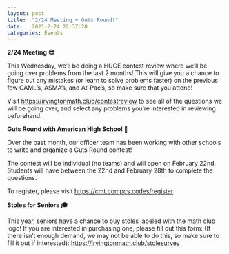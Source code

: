 ```yaml
---
layout: post
title:  "2/24 Meeting + Guts Round!"
date:   2021-2-24 22:37:20
categories: Events
---
```

**2/24 Meeting 😎**

This Wednesday, we’ll be doing a HUGE contest review where we’ll be going over problems from the last 2 months! This will give you a chance to figure out any mistakes (or learn to solve problems faster) on the previous few CAML’s, ASMA’s, and At-Pac’s, so make sure that you attend!

Visit https://irvingtonmath.club/contestreview to see all of the questions we will be going over, and select any problems you’re interested in reviewing beforehand.

**Guts Round with American High School 🧪**

Over the past month, our officer team has been working with other schools to write and organize a Guts Round contest!

The contest will be individual (no teams) and will open on February 22nd. Students will have between the 22nd and February 28th to complete the questions. 

To register, please visit https://cmt.compcs.codes/register

**Stoles for Seniors 🎓**

This year, seniors have a chance to buy stoles labeled with the math club logo! If you are interested in purchasing one, please fill out this form: (If there isn’t enough demand, we may not be able to do this, so make sure to fill it out if interested): https://irvingtonmath.club/stolesurvey
